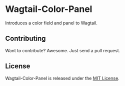 # Wagtail-Color-Panel

Introduces a color field and panel to Wagtail.


## Contributing

Want to contribute? Awesome. Just send a pull request.


## License

Wagtail-Color-Panel is released under the [MIT License](http://www.opensource.org/licenses/MIT).
